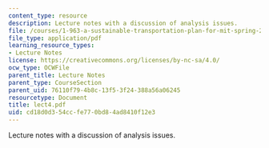 ```yaml
---
content_type: resource
description: Lecture notes with a discussion of analysis issues.
file: /courses/1-963-a-sustainable-transportation-plan-for-mit-spring-2007/cd18d0d354ccfe770bd84ad8410f12e3_lect4.pdf
file_type: application/pdf
learning_resource_types:
- Lecture Notes
license: https://creativecommons.org/licenses/by-nc-sa/4.0/
ocw_type: OCWFile
parent_title: Lecture Notes
parent_type: CourseSection
parent_uid: 76110f79-4b8c-13f5-3f24-388a56a06245
resourcetype: Document
title: lect4.pdf
uid: cd18d0d3-54cc-fe77-0bd8-4ad8410f12e3
---
```

Lecture notes with a discussion of analysis issues.